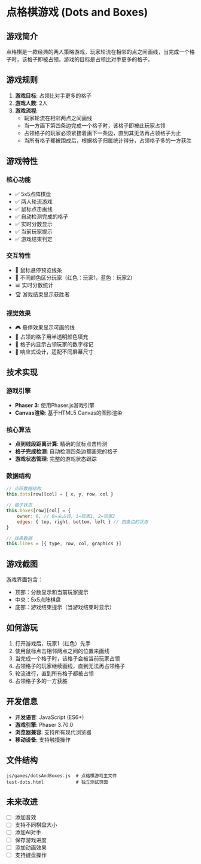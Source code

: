 # 点格棋游戏 (Dots and Boxes)

## 游戏简介

点格棋是一款经典的两人策略游戏，玩家轮流在相邻的点之间画线，当完成一个格子时，该格子即被占领。游戏的目标是占领比对手更多的格子。

## 游戏规则

1. **游戏目标**: 占领比对手更多的格子
2. **游戏人数**: 2人
3. **游戏流程**:
   - 玩家轮流在相邻两点之间画线
   - 当一方画下第四条边完成一个格子时，该格子即被此玩家占领
   - 占领格子的玩家必须紧接着画下一条边，直到其无法再占领格子为止
   - 当所有格子都被围成后，根据格子归属统计得分，占领格子多的一方获胜

## 游戏特性

### 核心功能
- ✅ 5x5点阵棋盘
- ✅ 两人轮流游戏
- ✅ 鼠标点击画线
- ✅ 自动检测完成的格子
- ✅ 实时分数显示
- ✅ 当前玩家提示
- ✅ 游戏结束判定

### 交互特性
- 🎯 鼠标悬停预览线条
- 🎨 不同颜色区分玩家（红色：玩家1，蓝色：玩家2）
- 📊 实时分数统计
- 🏆 游戏结束显示获胜者

### 视觉效果
- 🎮 悬停效果显示可画的线
- 🎨 占领的格子用半透明颜色填充
- 🔢 格子内显示占领玩家的数字标记
- 📱 响应式设计，适配不同屏幕尺寸

## 技术实现

### 游戏引擎
- **Phaser 3**: 使用Phaser.js游戏引擎
- **Canvas渲染**: 基于HTML5 Canvas的图形渲染

### 核心算法
- **点到线段距离计算**: 精确的鼠标点击检测
- **格子完成检测**: 自动检测四条边都画完的格子
- **游戏状态管理**: 完整的游戏状态跟踪

### 数据结构
```javascript
// 点阵数据结构
this.dots[row][col] = { x, y, row, col }

// 格子状态
this.boxes[row][col] = {
    owner: 0, // 0=未占领, 1=玩家1, 2=玩家2
    edges: { top, right, bottom, left } // 四条边的状态
}

// 线条数据
this.lines = [{ type, row, col, graphics }]
```

## 游戏截图

游戏界面包含：
- 顶部：分数显示和当前玩家提示
- 中央：5x5点阵棋盘
- 底部：游戏结束提示（当游戏结束时显示）

## 如何游玩

1. 打开游戏后，玩家1（红色）先手
2. 使用鼠标点击相邻两点之间的位置来画线
3. 当完成一个格子时，该格子会被当前玩家占领
4. 占领格子的玩家继续画线，直到无法再占领格子
5. 轮流进行，直到所有格子都被占领
6. 占领格子多的一方获胜

## 开发信息

- **开发语言**: JavaScript (ES6+)
- **游戏引擎**: Phaser 3.70.0
- **浏览器兼容**: 支持所有现代浏览器
- **移动设备**: 支持触摸操作

## 文件结构

```
js/games/dotsAndBoxes.js  # 点格棋游戏主文件
test-dots.html            # 独立测试页面
```

## 未来改进

- [ ] 添加音效
- [ ] 支持不同棋盘大小
- [ ] 添加AI对手
- [ ] 保存游戏进度
- [ ] 添加动画效果
- [ ] 支持键盘操作
